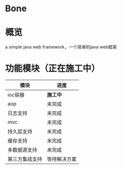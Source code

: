 # Bone

# 概览

a simple java web framework，一个简单的java web框架

# 功能模块（正在施工中）

|模块 |进度|
|----|---|
|ioc容器| **施工中** |
|aop|未完成|
|日志支持|未完成|
|mvc|未完成|
|持久层支持|未完成|
|缓存支持|未完成|
|多数据源支持|未完成|
|第三方集成支持|等待解决方案|